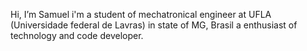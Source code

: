 Hi, I’m Samuel
i'm a student of mechatronical engineer at UFLA (Universidade federal de Lavras) in state of MG, Brasil
a enthusiast of technology and code developer.

<!---
sfmp834/sfmp834 is a ✨ special ✨ repository because its `README.md` (this file) appears on your GitHub profile.
You can click the Preview link to take a look at your changes.
--->
